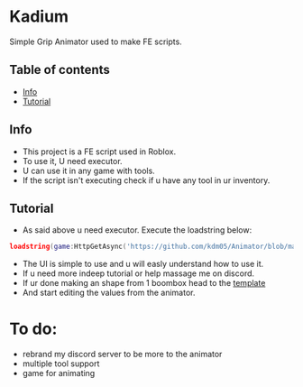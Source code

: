 # Kadium
Simple Grip Animator used to make FE scripts.


## Table of contents
* [Info](#info)
* [Tutorial](#tutorial)

## Info
* This project is a FE script used in Roblox.
* To use it, U need executor.
* U can use it in any game with tools.
* If the script isn't executing check if u have any tool in ur inventory.


## Tutorial
* As said above u need executor. Execute the loadstring below:
```lua
loadstring(game:HttpGetAsync('https://github.com/kdm05/Animator/blob/main/Core.lua'))()
```

* The UI is simple to use and u will easly understand how to use it.
* If u need more indeep tutorial or help massage me on discord.
* If ur done making an shape from 1 boombox head to the [template](https://github.com/kdm05/Animator/blob/main/GripTemplate.lua)
* And start editing the values from the animator.

# To do:
- rebrand my discord server to be more to the animator
- multiple tool support
- game for animating
